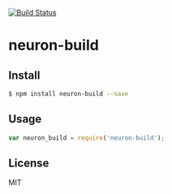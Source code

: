 [![Build Status](https://travis-ci.org/neuron-js/neuron-build.svg?branch=master)](https://travis-ci.org/neuron-js/neuron-build)
<!-- optional npm version
[![NPM version](https://badge.fury.io/js/neuron-build.svg)](http://badge.fury.io/js/neuron-build)
-->
<!-- optional npm downloads
[![npm module downloads per month](http://img.shields.io/npm/dm/neuron-build.svg)](https://www.npmjs.org/package/neuron-build)
-->
<!-- optional dependency status
[![Dependency Status](https://david-dm.org/neuron-js/neuron-build.svg)](https://david-dm.org/neuron-js/neuron-build)
-->

# neuron-build

<!-- description -->

## Install

```sh
$ npm install neuron-build --save
```

## Usage

```js
var neuron_build = require('neuron-build');
```

## License

MIT
